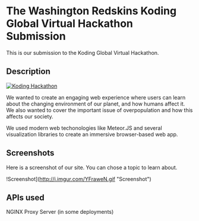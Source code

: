 # The Washington Redskins Koding Global Virtual Hackathon Submission

This is our submission to the Koding Global Virtual Hackathon.

## Description

[![Koding Hackathon](http://i.imgur.com/GVgfurb.png "Koding Hackathon")](https://koding.com/Hackathon)

We wanted to create an engaging web experience where users can learn about the changing environment of our planet, and how humans affect it. We also wanted to cover the important issue of overpopulation and how this affects our society.

We used modern web techonologies like Meteor.JS and several visualization libraries to create an immersive browser-based web app.

## Screenshots

Here is a screenshot of our site. You can chose a topic to learn about.

!Screenshot](http://i.imgur.com/YFraweN.gif "Screenshot")

## APIs used

NGINX Proxy Server (in some deployments)

